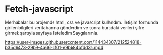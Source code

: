 # Fetch-javascript
Merhabalar bu projemde html, css ve javascript kullandım. İletişim formunda girilen bilgileri veritabanına gönderdim ve sonra buradaki verileri şifre girmek şartıyla sayfaya listeledim
Saygılarımla.
<br>


https://user-images.githubusercontent.com/114434307/212524818-b35d6473-29b9-4a66-af01-e9bb84bfdd3a.mp4

